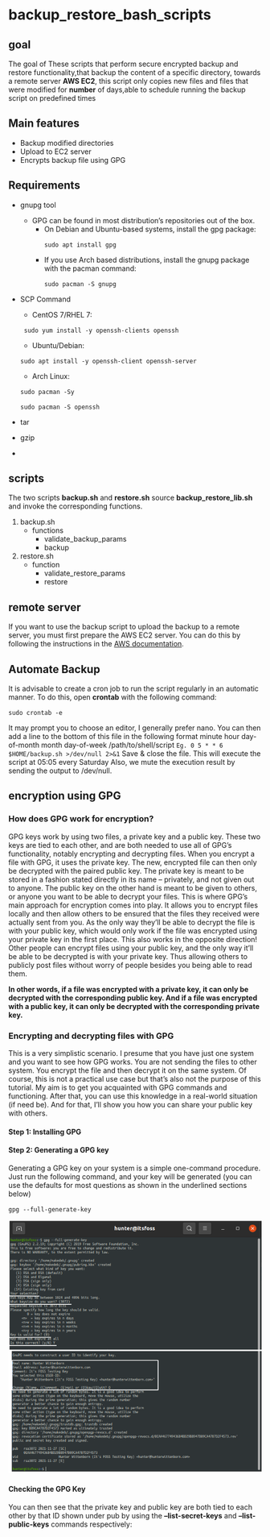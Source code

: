# backup_restore_bash_scripts
## goal
The goal of These scripts that perform secure encrypted backup and restore functionality,that backup the content of a specific directory, towards a remote server **AWS EC2**, this script only copies new files and files that were modified for **number** of days,able to schedule running the backup script on predefined times
## Main features
* Backup modified directories
* Upload to EC2 server
* Encrypts backup file using GPG

## Requirements
* gnupg tool
   * GPG can be found in most distribution’s repositories out of the box.
     * On Debian and Ubuntu-based systems, install the gpg package:
        ```shell script
        sudo apt install gpg
        ```
     *   If you use Arch based distributions, install the gnupg package with the pacman command:
            ```shell script
            sudo pacman -S gnupg            
           ```
* SCP Command
  * CentOS 7/RHEL 7:
  ```shell script
   sudo yum install -y openssh-clients openssh
  ``` 

  * Ubuntu/Debian:
  ```shell script
  sudo apt install -y openssh-client openssh-server
  ``` 
  
  * Arch Linux:
   ```shell script
   sudo pacman -Sy
   ``` 
   ```shell script
   sudo pacman -S openssh
   ``` 
* tar 
* gzip
* 
## scripts
The two scripts **backup.sh** and **restore.sh** source **backup_restore_lib.sh** and invoke the corresponding functions.
1. backup.sh 
    * functions
      *  validate_backup_params
      *  backup
2. restore.sh
    * function 
      * validate_restore_params
      * restore
## remote server
If you want to use the backup script to upload the backup to a remote server, you must first prepare the AWS EC2 server. You can do this by following the instructions in the [AWS documentation](https://docs.aws.amazon.com/).
## Automate Backup
It is advisable to create a cron job to run the script regularly in an automatic manner. To do this, open **crontab** with the following command:
```shell script
sudo crontab -e
```
It may prompt you to choose an editor, I generally prefer nano. You can then add a line to the bottom of this file in the following format
minute hour day-of-month month day-of-week /path/to/shell/script
`Eg. 0 5 * * 6 $HOME/backup.sh >/dev/null 2>&1` 
Save & close the file.
This will execute the script at 05:05 every Saturday Also, we mute the execution result by sending the output to /dev/null.

## encryption using GPG

### How does GPG work for encryption?
GPG keys work by using two files, a private key and a public key. These two keys are tied to
each other, and are both needed to use all of GPG’s functionality, notably encrypting and
decrypting files.
When you encrypt a file with GPG, it uses the private key. The new, encrypted file can then
only be decrypted with the paired public key.
The private key is meant to be stored in a fashion stated directly in its name – privately, and
not given out to anyone.
The public key on the other hand is meant to be given to others, or anyone you want to be
able to decrypt your files.
This is where GPG’s main approach for encryption comes into play. It allows you to encrypt
files locally and then allow others to be ensured that the files they received were actually
sent from you. As the only way they’ll be able to decrypt the file is with your public key, which
would only work if the file was encrypted using your private key in the first place.
This also works in the opposite direction! Other people can encrypt files using your
public key, and the only way it’ll be able to be decrypted is with your private key. Thus
allowing others to publicly post files without worry of people besides you being able to read
them.

**In other words, if a file was encrypted with a private key, it can only be decrypted with
the corresponding public key. And if a file was encrypted with a public key, it can only
be decrypted with the corresponding private key.**

### Encrypting and decrypting files with GPG
This is a very simplistic scenario. I presume that you have just one system and you want to see how GPG works. You are not sending the files to other system. You encrypt the file and then decrypt it on the same system.
Of course, this is not a practical use case but that’s also not the purpose of this tutorial. My aim is to get you acquainted with GPG commands and functioning. After that, you can use this knowledge in a real-world situation (if need be). And for that, I’ll show you how you can share your public key with others.
#### Step 1: Installing GPG
#### Step 2: Generating a GPG key
Generating a GPG key on your system is a simple one-command
procedure.
Just run the following command, and your key will be generated (you
can use the defaults for most questions as shown in the underlined
sections below)

```shell script
gpg --full-generate-key
```
![gpg-create](https://github.com/MahmoudSamir0/backup_restore_bash_scripts/blob/master/screenshot/gpg-1.png)
![gpg-create-2](https://github.com/MahmoudSamir0/backup_restore_bash_scripts/blob/master/screenshot/gpg-2.png)

#### Checking the GPG Key
You can then see that the private key and public key are both tied to each other by that ID shown under pub by using the **–list-secret-keys** and **–list-public-keys** commands respectively:

